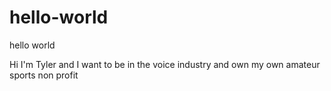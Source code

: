 # hello-world
hello world

Hi I'm Tyler and I want to be in the voice industry and own my own amateur sports non profit
